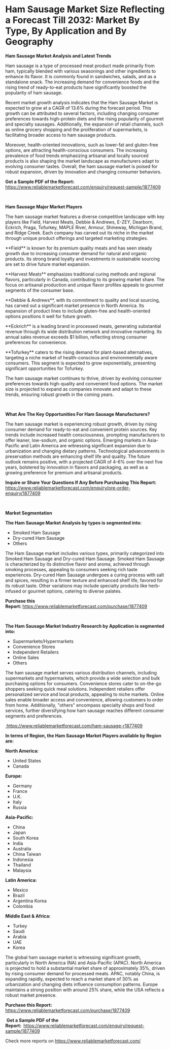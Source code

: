 <p><h1>Ham Sausage Market Size Reflecting a Forecast Till 2032: Market By Type, By Application and By Geography</h1></p><p><strong>Ham Sausage Market Analysis and Latest Trends</strong></p>
<p><p>Ham sausage is a type of processed meat product made primarily from ham, typically blended with various seasonings and other ingredients to enhance its flavor. It is commonly found in sandwiches, salads, and as a standalone snack. The increasing demand for convenience foods and the rising trend of ready-to-eat products have significantly boosted the popularity of ham sausage. </p><p>Recent market growth analysis indicates that the Ham Sausage Market is expected to grow at a CAGR of 13.6% during the forecast period. This growth can be attributed to several factors, including changing consumer preferences towards high-protein diets and the rising popularity of gourmet and specialty sausages. Additionally, the expansion of retail channels, such as online grocery shopping and the proliferation of supermarkets, is facilitating broader access to ham sausage products. </p><p>Moreover, health-oriented innovations, such as lower-fat and gluten-free options, are attracting health-conscious consumers. The increasing prevalence of food trends emphasizing artisanal and locally sourced products is also shaping the market landscape as manufacturers adapt to evolving consumer tastes. Overall, the ham sausage market is poised for robust expansion, driven by innovation and changing consumer behaviors.</p></p>
<p><strong>Get a Sample PDF of the Report:&nbsp;</strong> <a href="https://www.reliablemarketforecast.com/enquiry/request-sample/1877409?utm_campaign=2321&utm_medium=2&utm_source=Github&utm_content=ia&utm_term=07022025&utm_id=ham-sausage">https://www.reliablemarketforecast.com/enquiry/request-sample/1877409</a></p>
<p>&nbsp;</p>
<p><strong>Ham Sausage Major Market Players</strong></p>
<p><p>The ham sausage market features a diverse competitive landscape with key players like Field, Harvest Meats, Debbie & Andrews, E-ZEY, Dearborn, Eckrich, Praga, Tofurkey, MAPLE River, Armour, Shineway, Michigan Brand, and Ridge Creek. Each company has carved out its niche in the market through unique product offerings and targeted marketing strategies.</p><p>**Field** is known for its premium quality meats and has seen steady growth due to increasing consumer demand for natural and organic products. Its strong brand loyalty and investments in sustainable sourcing are set to drive future market expansion.</p><p>**Harvest Meats** emphasizes traditional curing methods and regional flavors, particularly in Canada, contributing to its growing market share. The focus on artisanal production and unique flavor profiles appeals to gourmet segments of the consumer base.</p><p>**Debbie & Andrews**, with its commitment to quality and local sourcing, has carved out a significant market presence in North America. Its expansion of product lines to include gluten-free and health-oriented options positions it well for future growth.</p><p>**Eckrich** is a leading brand in processed meats, generating substantial revenue through its wide distribution network and innovative marketing. Its annual sales revenue exceeds $1 billion, reflecting strong consumer preferences for convenience.</p><p>**Tofurkey** caters to the rising demand for plant-based alternatives, targeting a niche market of health-conscious and environmentally aware consumers. This segment is expected to grow exponentially, presenting significant opportunities for Tofurkey.</p><p>The ham sausage market continues to thrive, driven by evolving consumer preferences towards high-quality and convenient food options. The market size is projected to expand as companies innovate and adapt to these trends, ensuring robust growth in the coming years.</p></p>
<p>&nbsp;</p>
<p><strong>What Are The Key Opportunities For Ham Sausage Manufacturers?</strong></p>
<p><p>The ham sausage market is experiencing robust growth, driven by rising consumer demand for ready-to-eat and convenient protein sources. Key trends include increased health consciousness, prompting manufacturers to offer leaner, low-sodium, and organic options. Emerging markets in Asia-Pacific and Latin America are witnessing significant expansion due to urbanization and changing dietary patterns. Technological advancements in preservation methods are enhancing shelf life and quality. The future outlook remains positive, with a projected CAGR of 4-6% over the next five years, bolstered by innovation in flavors and packaging, as well as a growing preference for premium and artisanal products.</p></p>
<p><strong>Inquire or Share Your Questions If Any Before Purchasing This Report:</strong> <a href="https://www.reliablemarketforecast.com/enquiry/pre-order-enquiry/1877409?utm_campaign=2321&utm_medium=2&utm_source=Github&utm_content=ia&utm_term=07022025&utm_id=ham-sausage">https://www.reliablemarketforecast.com/enquiry/pre-order-enquiry/1877409</a></p>
<p>&nbsp;</p>
<p><strong>Market Segmentation</strong></p>
<p><strong>The Ham Sausage Market Analysis by types is segmented into:</strong></p>
<p><ul><li>Smoked Ham Sausage</li><li>Dry-cured Ham Sausage</li><li>Others</li></ul></p>
<p><p>The Ham Sausage market includes various types, primarily categorized into Smoked Ham Sausage and Dry-cured Ham Sausage. Smoked Ham Sausage is characterized by its distinctive flavor and aroma, achieved through smoking processes, appealing to consumers seeking rich taste experiences. Dry-cured Ham Sausage undergoes a curing process with salt and spices, resulting in a firmer texture and enhanced shelf life, favored for its robust taste. Other variations may include specialty products like herb-infused or gourmet options, catering to diverse palates.</p></p>
<p><strong>Purchase this Report:&nbsp;</strong><a href="https://www.reliablemarketforecast.com/purchase/1877409?utm_campaign=2321&utm_medium=2&utm_source=Github&utm_content=ia&utm_term=07022025&utm_id=ham-sausage">https://www.reliablemarketforecast.com/purchase/1877409</a></p>
<p>&nbsp;</p>
<p><strong>The Ham Sausage Market Industry Research by Application is segmented into:</strong></p>
<p><ul><li>Supermarkets/Hypermarkets</li><li>Convenience Stores</li><li>Independent Retailers</li><li>Online Sales</li><li>Others</li></ul></p>
<p><p>The ham sausage market serves various distribution channels, including supermarkets and hypermarkets, which provide a wide selection and bulk purchasing options for consumers. Convenience stores cater to on-the-go shoppers seeking quick meal solutions. Independent retailers offer personalized service and local products, appealing to niche markets. Online sales enable broader access and convenience, allowing customers to order from home. Additionally, "others" encompass specialty shops and food services, further diversifying how ham sausage reaches different consumer segments and preferences.</p></p>
<p><a href="https://www.reliablemarketforecast.com/ham-sausage-r1877409?utm_campaign=2321&utm_medium=2&utm_source=Github&utm_content=ia&utm_term=07022025&utm_id=ham-sausage">&nbsp;https://www.reliablemarketforecast.com/ham-sausage-r1877409</a></p>
<p><strong>In terms of Region, the Ham Sausage Market Players available by Region are:</strong></p>
<p>
    <p> <strong> North America: </strong>
        <ul>
            <li>United States</li>
            <li>Canada</li>
        </ul>
        </p> 
    <p> <strong> Europe: </strong>
        <ul>
            <li>Germany</li>
            <li>France</li>
            <li>U.K.</li>
            <li>Italy</li>
            <li>Russia</li>
        </ul>
        </p> 
    <p> <strong> Asia-Pacific: </strong>
        <ul>
            <li>China</li>
            <li>Japan</li>
            <li>South Korea</li>
            <li>India</li>
            <li>Australia</li>
            <li>China Taiwan</li>
            <li>Indonesia</li>
            <li>Thailand</li>
            <li>Malaysia</li>
        </ul>
        </p> 
    <p> <strong> Latin America: </strong>
        <ul>
            <li>Mexico</li>
            <li>Brazil</li>
            <li>Argentina Korea</li>
            <li>Colombia</li>
        </ul>
        </p> 
    <p> <strong> Middle East & Africa: </strong>
        <ul>
            <li>Turkey</li>
            <li>Saudi</li>
            <li>Arabia</li>
            <li>UAE</li>
            <li>Korea</li>
        </ul>
    </p>
    </p>
<p><p>The global ham sausage market is witnessing significant growth, particularly in North America (NA) and Asia-Pacific (APAC). North America is projected to hold a substantial market share of approximately 35%, driven by rising consumer demand for processed meats. APAC, notably China, is expanding rapidly, expected to reach a market share of 30% as urbanization and changing diets influence consumption patterns. Europe maintains a strong position with around 25% share, while the USA reflects a robust market presence.</p></p>
<p><strong>Purchase this Report: </strong><a href="https://www.reliablemarketforecast.com/purchase/1877409?utm_campaign=2321&utm_medium=2&utm_source=Github&utm_content=ia&utm_term=07022025&utm_id=ham-sausage">https://www.reliablemarketforecast.com/purchase/1877409</a></p>
<p>&nbsp;<strong>Get a Sample PDF of the Report:&nbsp;&nbsp;</strong><a href="https://www.reliablemarketforecast.com/enquiry/request-sample/1877409?utm_campaign=2321&utm_medium=2&utm_source=Github&utm_content=ia&utm_term=07022025&utm_id=ham-sausage">https://www.reliablemarketforecast.com/enquiry/request-sample/1877409</a></p>
<p><strong></strong></p>
<p>Check more reports on <a href="https://www.reliablemarketforecast.com/?utm_campaign=2321&utm_medium=2&utm_source=Github&utm_content=ia&utm_term=07022025&utm_id=ham-sausage">https://www.reliablemarketforecast.com/</a></p>